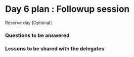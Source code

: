 # Day 6 plan : Followup session 
Reserve day [Optional]

### Questions to be answered 

### Lessons to be shared with the delegates